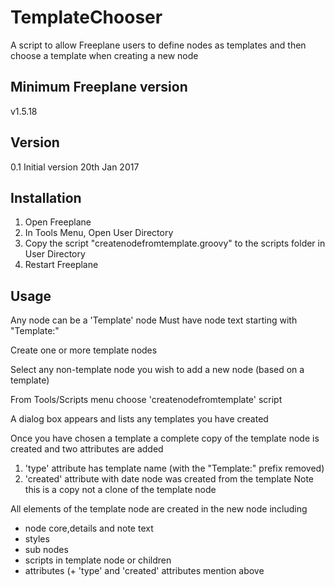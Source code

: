 # TemplateChooser
A script to allow Freeplane users to define nodes as templates and then choose a template when creating a new node

## Minimum Freeplane version
v1.5.18

## Version
0.1 Initial version 20th Jan 2017

## Installation
1. Open Freeplane
2. In Tools Menu, Open User Directory
3. Copy the script "createnodefromtemplate.groovy" to the scripts folder in User Directory
4. Restart Freeplane

## Usage
Any node can be a 'Template' node
  Must have node text starting with "Template:"

Create one or more template nodes

Select any non-template node you wish to add a new node (based on a template)

From Tools/Scripts menu choose 'createnodefromtemplate' script

A dialog box appears and lists any templates you have created

Once you have chosen a template a complete copy of the template node is created and two attributes are added 
1. 'type' attribute has template name (with the "Template:" prefix removed) 
2. 'created' attribute with date node was created from the template
    Note this is a copy not a clone of the template node
    
All elements of the template node are created in the new node including
- node core,details and note text
- styles
- sub nodes
- scripts in template node or children
- attributes (+ 'type' and 'created' attributes mention above
    
